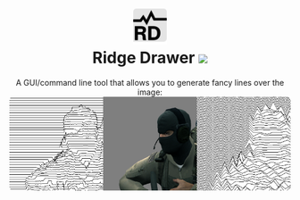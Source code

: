 <h1 align="center">
  <img src="https://raw.githubusercontent.com/duschno/RidgeDrawer/master/docs/icon.svg" alt="Ridge Drawer logo" height="64">
  <br/>
  Ridge Drawer
  <a href="https://github.com/duschno/RidgeDrawer/actions/workflows/main.yml"><img src="https://github.com/duschno/RidgeDrawer/actions/workflows/main.yml/badge.svg?branch=master&event=push"></a>
</h1>
<p align="center">
  A GUI/command line tool that allows you to generate fancy lines over the image:
  <img src="https://raw.githubusercontent.com/duschno/RidgeDrawer/master/docs/example.png" alt="Processed images example">
</p>
